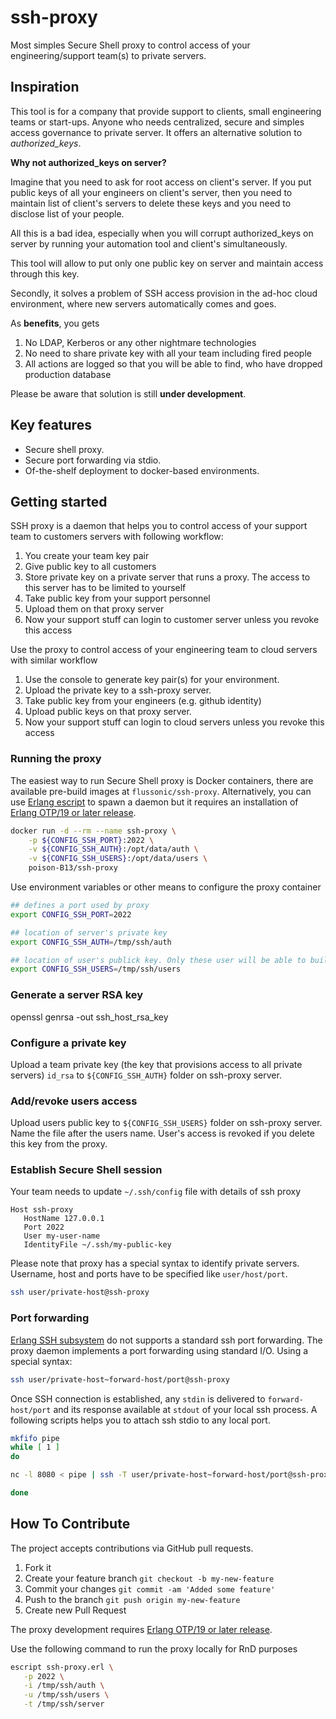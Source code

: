 # ssh-proxy

Most simples Secure Shell proxy to control access of your engineering/support team(s) to private servers.


## Inspiration

This tool is for a company that provide support to clients, small engineering teams or start-ups. Anyone who needs centralized, secure and simples access governance to private server. It offers an alternative solution to *authorized_keys*.

**Why not authorized_keys on server?**

Imagine that you need to ask for root access on client's server. If you put public keys of all your engineers on client's server, then you need to maintain list of client's servers to delete these keys and you need to disclose list of your people.

All this is a bad idea, especially when you will corrupt authorized_keys on server by running your automation tool and client's simultaneously.

This tool will allow to put only one public key on server and maintain access through this key.

Secondly, it solves a problem of SSH access provision in the ad-hoc cloud environment, where new servers automatically comes and goes. 

As **benefits**, you gets

1. No LDAP, Kerberos or any other nightmare technologies
2. No need to share private key with all your team including fired people
3. All actions are logged so that you will be able to find, who have dropped production database

Please be aware that solution is still **under development**.


## Key features

* Secure shell proxy.
* Secure port forwarding via stdio.
* Of-the-shelf deployment to docker-based environments. 


## Getting started

SSH proxy is a daemon that helps you to control access of your support team to customers servers with following workflow:

1. You create your team key pair
2. Give public key to all customers
3. Store private key on a private server that runs a proxy. The access to this server has to be limited to yourself
4. Take public key from your support personnel
5. Upload them on that proxy server
6. Now your support stuff can login to customer server unless you revoke this access

Use the proxy to control access of your engineering team to cloud servers with similar workflow

1. Use the console to generate key pair(s) for your environment.
2. Upload the private key to a ssh-proxy server.
3. Take public key from your engineers (e.g. github identity)
4. Upload public keys on that proxy server.
5. Now your support stuff can login to cloud servers unless you revoke this access

### Running the proxy

The easiest way to run Secure Shell proxy is Docker containers, there are available pre-build images at `flussonic/ssh-proxy`. 
Alternatively, you can use [Erlang escript](http://erlang.org/doc/man/escript.html) to spawn a daemon but it requires an installation of [Erlang OTP/19 or later release](http://www.erlang.org).

```bash
docker run -d --rm --name ssh-proxy \
    -p ${CONFIG_SSH_PORT}:2022 \
    -v ${CONFIG_SSH_AUTH}:/opt/data/auth \
    -v ${CONFIG_SSH_USERS}:/opt/data/users \
    poison-B13/ssh-proxy
```

Use environment variables or other means to configure the proxy container

```bash
## defines a port used by proxy
export CONFIG_SSH_PORT=2022

## location of server's private key
export CONFIG_SSH_AUTH=/tmp/ssh/auth

## location of user's publick key. Only these user will be able to build a tunnel
export CONFIG_SSH_USERS=/tmp/ssh/users
```

### Generate a server RSA key 
openssl genrsa -out ssh_host_rsa_key

### Configure a private key

Upload a team private key (the key that provisions access to all private servers) `id_rsa` to `${CONFIG_SSH_AUTH}` folder on ssh-proxy server.


### Add/revoke users access

Upload users public key to `${CONFIG_SSH_USERS}` folder on ssh-proxy server. Name the file after the users name. User's access is revoked if you delete this key from the proxy.


### Establish Secure Shell session

Your team needs to update `~/.ssh/config` file with details of ssh proxy

```
Host ssh-proxy
   HostName 127.0.0.1
   Port 2022
   User my-user-name
   IdentityFile ~/.ssh/my-public-key
```

Please note that proxy has a special syntax to identify private servers. Username, host and ports have to be specified like `user/host/port`.

```bash
ssh user/private-host@ssh-proxy
```


### Port forwarding

[Erlang SSH subsystem](http://erlang.org/pipermail/erlang-questions/2018-January/094706.html) do not supports a standard ssh port forwarding. The proxy daemon implements a port forwarding using standard I/O. Using a special syntax:

```bash
ssh user/private-host~forward-host/port@ssh-proxy
```

Once SSH connection is established, any `stdin` is delivered to `forward-host/port` and its response available at `stdout` of your local ssh process. A following scripts helps you to attach ssh stdio to any local port.

```bash
mkfifo pipe
while [ 1 ]
do

nc -l 8080 < pipe | ssh -T user/private-host~forward-host/port@ssh-proxy | tee pipe > /dev/null

done
```

## How To Contribute

The project accepts contributions via GitHub pull requests.

1. Fork it
2. Create your feature branch `git checkout -b my-new-feature`
3. Commit your changes `git commit -am 'Added some feature'`
4. Push to the branch `git push origin my-new-feature`
5. Create new Pull Request

The proxy development requires [Erlang OTP/19 or later release](http://www.erlang.org).

Use the following command to run the proxy locally for RnD purposes

```bash
escript ssh-proxy.erl \
   -p 2022 \
   -i /tmp/ssh/auth \
   -u /tmp/ssh/users \
   -t /tmp/ssh/server
```

